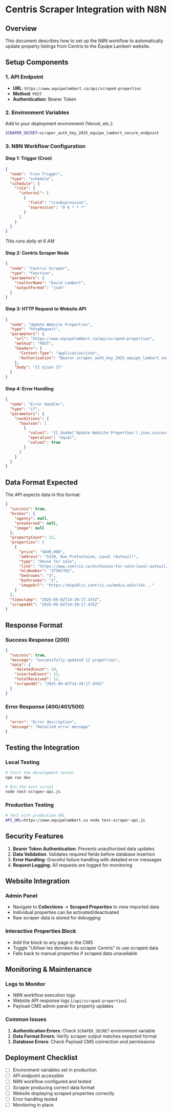# Centris Scraper Integration with N8N

## Overview
This document describes how to set up the N8N workflow to automatically update property listings from Centris to the Équipe Lambert website.

## Setup Components

### 1. **API Endpoint**
- **URL**: `https://www.equipelambert.ca/api/scraped-properties`
- **Method**: `POST`
- **Authentication**: Bearer Token

### 2. **Environment Variables**
Add to your deployment environment (Vercel, etc.):
```bash
SCRAPER_SECRET=scraper_auth_key_2025_equipe_lambert_secure_endpoint
```

### 3. **N8N Workflow Configuration**

#### Step 1: Trigger (Cron)
```json
{
  "node": "Cron Trigger",
  "type": "schedule",
  "schedule": {
    "rule": {
      "interval": [
        {
          "field": "cronExpression",
          "expression": "0 6 * * *"
        }
      ]
    }
  }
}
```
*This runs daily at 6 AM*

#### Step 2: Centris Scraper Node
```json
{
  "node": "Centris Scraper",
  "type": "function",
  "parameters": {
    "realtorName": "David Lambert",
    "outputFormat": "json"
  }
}
```

#### Step 3: HTTP Request to Website API
```json
{
  "node": "Update Website Properties",
  "type": "httpRequest",
  "parameters": {
    "url": "https://www.equipelambert.ca/api/scraped-properties",
    "method": "POST",
    "headers": {
      "Content-Type": "application/json",
      "Authorization": "Bearer scraper_auth_key_2025_equipe_lambert_secure_endpoint"
    },
    "body": "{{ $json }}"
  }
}
```

#### Step 4: Error Handling
```json
{
  "node": "Error Handler",
  "type": "if",
  "parameters": {
    "conditions": {
      "boolean": [
        {
          "value1": "{{ $node['Update Website Properties'].json.success }}",
          "operation": "equal",
          "value2": true
        }
      ]
    }
  }
}
```

## Data Format Expected

The API expects data in this format:

```json
{
  "success": true,
  "broker": {
    "agency": null,
    "areaServed": null,
    "image": null
  },
  "propertyCount": 12,
  "properties": [
    {
      "price": "$649,000",
      "address": "5150, Rue Préfontaine, Laval (Auteuil)",
      "type": "House for sale",
      "link": "https://www.centris.ca/en/houses~for-sale~laval-auteuil/27301782",
      "mlsNumber": "27301782",
      "bedrooms": "3",
      "bathrooms": "2", 
      "imageUrl": "https://mspublic.centris.ca/media.ashx?id=..."
    }
  ],
  "timestamp": "2025-09-02T14:39:17.475Z",
  "scrapedAt": "2025-09-02T14:39:17.476Z"
}
```

## Response Format

### Success Response (200)
```json
{
  "success": true,
  "message": "Successfully updated 12 properties",
  "data": {
    "deletedCount": 10,
    "insertedCount": 12,
    "totalReceived": 12,
    "scrapedAt": "2025-09-02T14:39:17.476Z"
  }
}
```

### Error Response (400/401/500)
```json
{
  "error": "Error description",
  "message": "Detailed error message"
}
```

## Testing the Integration

### Local Testing
```bash
# Start the development server
npm run dev

# Run the test script
node test-scraper-api.js
```

### Production Testing
```bash
# Test with production URL
API_URL=https://www.equipelambert.ca node test-scraper-api.js
```

## Security Features

1. **Bearer Token Authentication**: Prevents unauthorized data updates
2. **Data Validation**: Validates required fields before database insertion
3. **Error Handling**: Graceful failure handling with detailed error messages
4. **Request Logging**: All requests are logged for monitoring

## Website Integration

### Admin Panel
- Navigate to **Collections** → **Scraped Properties** to view imported data
- Individual properties can be activated/deactivated
- Raw scraper data is stored for debugging

### Interactive Properties Block
- Add the block to any page in the CMS
- Toggle "Utiliser les données du scraper Centris" to use scraped data
- Falls back to manual properties if scraped data unavailable

## Monitoring & Maintenance

### Logs to Monitor
- N8N workflow execution logs
- Website API response logs (`/api/scraped-properties`)
- Payload CMS admin panel for property updates

### Common Issues
1. **Authentication Errors**: Check `SCRAPER_SECRET` environment variable
2. **Data Format Errors**: Verify scraper output matches expected format
3. **Database Errors**: Check Payload CMS connection and permissions

## Deployment Checklist

- [ ] Environment variables set in production
- [ ] API endpoint accessible
- [ ] N8N workflow configured and tested
- [ ] Scraper producing correct data format
- [ ] Website displaying scraped properties correctly
- [ ] Error handling tested
- [ ] Monitoring in place
